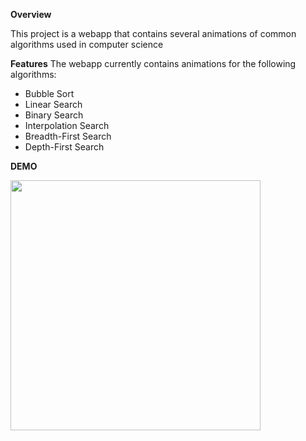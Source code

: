 **Overview**

This project is a webapp that contains several animations of common algorithms used in computer science

**Features**
The webapp currently contains animations for the following algorithms:
* Bubble Sort
* Linear Search
* Binary Search
* Interpolation Search
* Breadth-First Search
* Depth-First Search

**DEMO**

<img src="https://github.com/Joshua-Onley/Algorithms_Visualiser/blob/main/src/demo.gif" width="400" />


